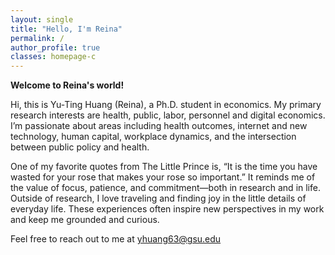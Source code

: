 ```yaml
---
layout: single
title: "Hello, I'm Reina"
permalink: /
author_profile: true
classes: homepage-c
---
```


**Welcome to Reina's world!**

Hi, this is Yu-Ting Huang (Reina), a Ph.D. student in economics. My primary research interests are health, public, labor, personnel and digital economics. I’m passionate about areas including health outcomes, internet and new technology, human capital, workplace dynamics, and the intersection between public policy and health.

One of my favorite quotes from The Little Prince is, “It is the time you have wasted for your rose that makes your rose so important.” It reminds me of the value of focus, patience, and commitment—both in research and in life. Outside of research, I love traveling and finding joy in the little details of everyday life. These experiences often inspire new perspectives in my work and keep me grounded and curious.

Feel free to reach out to me at <a href="mailto:yhuang63@gsu.edu">yhuang63@gsu.edu</a>

